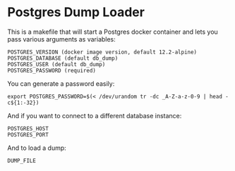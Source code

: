 # Postgres Dump Loader

This is a makefile that will start a Postgres docker container and lets you pass various arguments as variables:

```
POSTGRES_VERSION (docker image version, default 12.2-alpine)
POSTGRES_DATABASE (default db_dump)
POSTGRES_USER (default db_dump)
POSTGRES_PASSWORD (required)
```

You can generate a password easily:

```
export POSTGRES_PASSWORD=$(< /dev/urandom tr -dc _A-Z-a-z-0-9 | head -c${1:-32})
```

And if you want to connect to a different database instance:

```
POSTGRES_HOST
POSTGRES_PORT
```

And to load a dump:
```
DUMP_FILE
```
